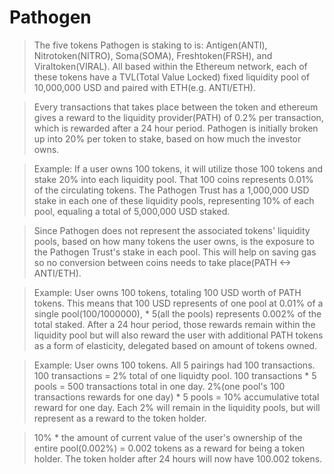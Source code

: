 # Pathogen

> The five tokens Pathogen is staking to is: Antigen(ANTI), Nitrotoken(NITRO), Soma(SOMA), Freshtoken(FRSH), and Viraltoken(VIRAL). All based within the Ethereum network, each of these tokens have a TVL(Total Value Locked) fixed liquidity pool of 10,000,000 USD and paired with ETH(e.g. ANTI/ETH). 

> Every transactions that takes place between the token and ethereum gives a reward to the liquidity provider(PATH) of 0.2% per transaction, which is rewarded after a 24 hour period. Pathogen is initially broken up into 20% per token to stake, based on how much the investor owns. 

> Example: If a user owns 100 tokens, it will utilize those 100 tokens and stake 20% into each liquidity pool. That 100 coins represents 0.01% of the circulating tokens. The Pathogen Trust has a 1,000,000 USD stake in each one of these liquidity pools, representing 10% of each pool, equaling a total of 5,000,000 USD staked. 

> Since Pathogen does not represent the associated tokens' liquidity pools, based on how many tokens the user owns, is the exposure to the Pathogen Trust's stake in each pool. This will help on saving gas so no conversion between coins needs to take place(PATH <-> ANTI/ETH). 

> Example: User owns 100 tokens, totaling 100 USD worth of PATH tokens. This means that 100 USD represents of one pool at 0.01% of a single pool(100/1000000), * 5(all the pools) represents 0.002% of the total staked. After a 24 hour period, those rewards remain within the liquidity pool but will also reward the user with additional PATH tokens as a form of elasticity, delegated based on amount of tokens owned. 

> Example: User owns 100 tokens. All 5 pairings had 100 transactions. 100 transactions = 2% total of one liquidty pool. 100 transactions * 5 pools = 500 transactions total in one day. 2%(one pool's 100 transactions rewards for one day) * 5 pools = 10% accumulative total reward for one day. Each 2% will remain in the liquidity pools, but will represent as a reward to the token holder. 

> 10% * the amount of current value of the user's ownership of the entire pool(0.002%) = 0.002 tokens as a reward for being a token holder. The token holder after 24 hours will now have 100.002 tokens.